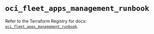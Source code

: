 # `oci_fleet_apps_management_runbook`

Refer to the Terraform Registry for docs: [`oci_fleet_apps_management_runbook`](https://registry.terraform.io/providers/hashicorp/oci/7.19.0/docs/resources/fleet_apps_management_runbook).
